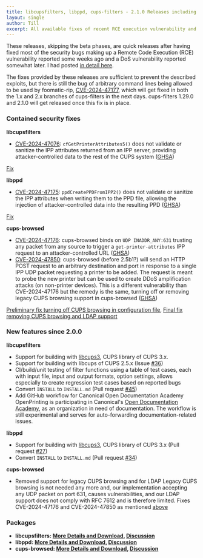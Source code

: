 ```yaml
---
title: libcupsfilters, libppd, cups-filters - 2.1.0 Releases including vulnerability fixes
layout: single
author: Till
excerpt: All available fixes of recent RCE execution vulnerability and DoD vulnerability CVEs included, and also support for libcups3.
---
```

These releases, skipping the beta phases, are quick releases after having fixed most of the security bugs making up a Remote Code Execution (RCE) vulnerability reported some weeks ago and a DoS vulnerability reported somewhat later. I had posted [in detail here](/OpenPrinting-News-Flash-cups-browsed-Remote-Code-Execution-vulnerability/).

The fixes provided by these releases are sufficient to prevent the described exploits, but there is still the bug of arbitrary command lines being allowed to be used by foomatic-rip, [CVE-2024-47177](https://www.cve.org/CVERecord?id=CVE-2024-47177), which will get fixed in both the 1.x and 2.x branches of cups-filters in the next days. cups-filters 1.29.0 and 2.1.0 will get released once this fix is in place.

### Contained security fixes

**libcupsfilters**
- [CVE-2024-47076](https://www.cve.org/CVERecord?id=CVE-2024-47076): `cfGetPrinterAttributes5()` does not validate or sanitize the IPP attributes returned from an IPP server, providing attacker-controlled data to the rest of the CUPS system ([GHSA](https://github.com/OpenPrinting/libcupsfilters/security/advisories/GHSA-w63j-6g73-wmg5))

[Fix](https://github.com/OpenPrinting/libcupsfilters/commit/95576ec3)

**libppd**
- [CVE-2024-47175](https://www.cve.org/CVERecord?id=CVE-2024-47175): `ppdCreatePPDFromIPP2()` does not validate or sanitize the IPP attributes when writing them to the PPD file, allowing the injection of attacker-controlled data into the resulting PPD ([GHSA](https://github.com/OpenPrinting/libppd/security/advisories/GHSA-7xfx-47qg-grp6))

[Fix](https://github.com/OpenPrinting/libppd/commit/d681747ebf)

**cups-browsed**
- [CVE-2024-47176](https://www.cve.org/CVERecord?id=CVE-2024-47176): cups-browsed binds on `UDP INADDR_ANY:631` trusting any packet from any source to trigger a `get-printer-attributes` IPP request to an attacker-controlled URL ([GHSA](https://github.com/OpenPrinting/cups-browsed/security/advisories/GHSA-rj88-6mr5-rcw8))
- [CVE-2024-47850](https://www.cve.org/CVERecord?id=CVE-2024-47850): cups-browsed (before 2.5b1?) will send an HTTP POST request to an arbitrary destination and port in response to a single IPP UDP packet requesting a printer to be added. The request is meant to probe the new printer but can be used to create DDoS amplification attacks (on non-printer devices). This is a different vulnerability than CVE-2024-47176 but the remedy is the same, turning off or removing legacy CUPS browsing support in cups-browsed ([GHSA](https://github.com/OpenPrinting/cups-filters/security/advisories/GHSA-rq86-c7g6-r2h8))

[Preliminary fix turning off CUPS browsing in configuration file](https://github.com/OpenPrinting/cups-browsed/commit/1debe6b140c), [Final fix removing CUPS browsing and LDAP support](https://github.com/OpenPrinting/cups-browsed/commit/1d1072a0de5)

### New features since 2.0.0

**libcupsfilters**
- Support for building with [libcups3](https://github.com/openprinting/libcups), CUPS library of CUPS 3.x.
- Support for building with libcups of CUPS 2.5.x (Issue [#36](https://github.com/OpenPrinting/libcupsfilters/pull/36))
- CI/build/unit testing of filter functions using a table of test cases, each with input file, input and output formats, option settings, allows especially to create regression test cases based on reported bugs
- Convert `INSTALL` to `INSTALL.md`
  (Pull request [#45](https://github.com/OpenPrinting/libcupsfilters/pull/45))
- Add GitHub workflow for Canonical Open Documentation Academy
  OpenPrinting is participating in Canonical's [Open Documentation Academy](https://github.com/canonical/open-documentation-academy/), as an organization in need of documentation. The workflow is still experimental and serves for auto-forwarding documentation-related issues.

**libppd**
- Support for building with [libcups3](https://github.com/openprinting/libcups), CUPS library of CUPS 3.x
  (Pull request [#27](https://github.com/OpenPrinting/libppd/pull/27))
- Convert `INSTALL` to `INSTALL.md`
  (Pull request [#34](https://github.com/OpenPrinting/libppd/pull/34))

**cups-browsed**
- Removed support for legacy CUPS browsing and for LDAP
  Legacy CUPS browsing is not needed any more and, our implementation accepting any UDP packet on port 631, causes vulnerabilities, and our LDAP support does not comply with RFC 7612 and is therefore limited. Fixes CVE-2024-47176 and CVE-2024-47850 as mentioned [above](#contained-security-fixes)

### Packages

- **libcupsfilters: [More Details and Download](https://github.com/OpenPrinting/libcupsfilters/releases/tag/2.1.0), [Discussion](https://github.com/OpenPrinting/libcupsfilters/discussions/64)**
- **libppd: [More Details and Download](https://github.com/OpenPrinting/libppd/releases/tag/2.1.0), [Discussion](https://github.com/OpenPrinting/libppd/discussions/50)**
- **cups-browsed: [More Details and Download](https://github.com/OpenPrinting/cups-browsed/releases/tag/2.1.0), [Discussion](https://github.com/OpenPrinting/cups-browsed/discussions/46)**
